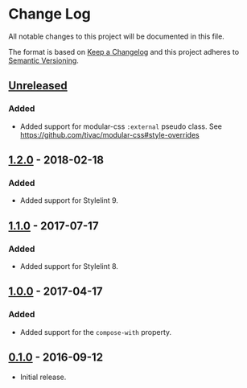 # Change Log
All notable changes to this project will be documented in this file.

The format is based on [Keep a Changelog](http://keepachangelog.com/)
and this project adheres to [Semantic Versioning](http://semver.org/).

## [Unreleased]
### Added
  * Added support for modular-css `:external` pseudo class.
    See https://github.com/tivac/modular-css#style-overrides

## [1.2.0] - 2018-02-18
### Added
  * Added support for Stylelint 9.

## [1.1.0] - 2017-07-17
### Added
  * Added support for Stylelint 8.

## [1.0.0] - 2017-04-17
### Added
  * Added support for the `compose-with` property.

## [0.1.0] - 2016-09-12
  * Initial release.

[Unreleased]: https:///github.com/pascalduez/stylelint-config-css-modules/compare/1.2.0...HEAD
[1.2.0]: https:///github.com/pascalduez/stylelint-config-css-modules/tags/1.2.0
[1.1.0]: https:///github.com/pascalduez/stylelint-config-css-modules/tags/1.1.0
[1.0.0]: https:///github.com/pascalduez/stylelint-config-css-modules/tags/1.0.0
[0.1.0]: https:///github.com/pascalduez/stylelint-config-css-modules/tags/0.1.0

